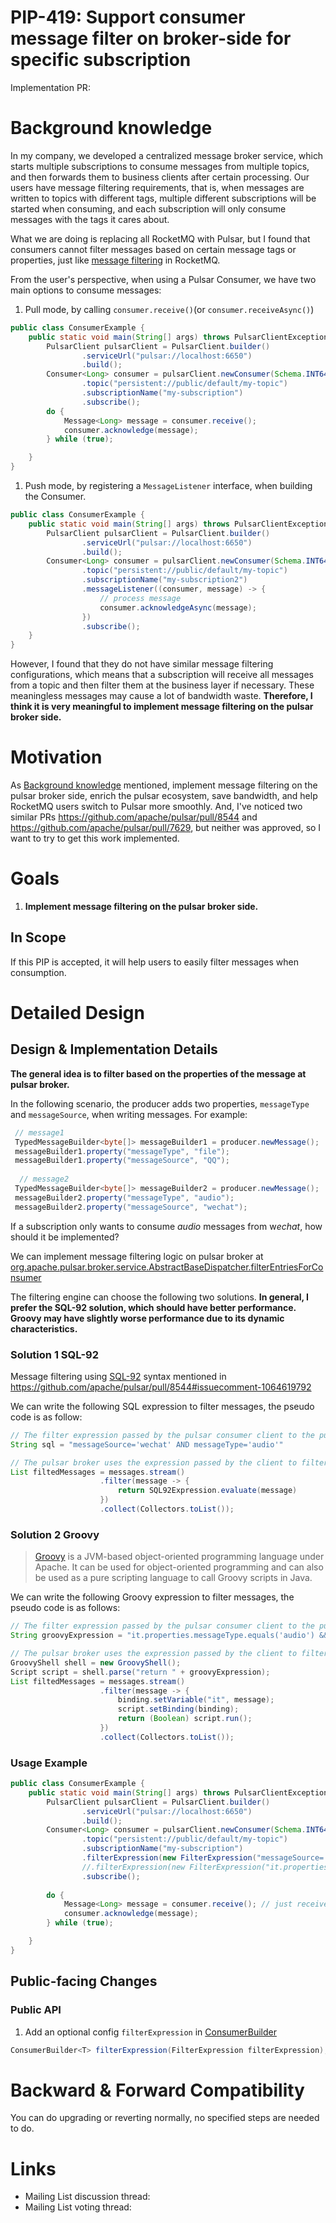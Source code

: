 # PIP-419: Support consumer message filter on broker-side for specific subscription

Implementation PR: 

# Background knowledge

In my company, we developed a centralized message broker service, which starts multiple subscriptions to consume messages from multiple topics, and then forwards them to business clients after certain processing. Our users have message filtering requirements, that is, when messages are written to topics with different tags, multiple different subscriptions will be started when consuming, and each subscription will only consume messages with the tags it cares about.

What we are doing is replacing all RocketMQ with Pulsar,  but I found that consumers cannot filter messages based on certain message tags or properties, just like [message filtering](https://rocketmq.apache.org/docs/featureBehavior/07messagefilter) in RocketMQ.

From the user's perspective, when using a Pulsar Consumer, we have two main options to consume messages:

1. Pull mode, by calling `consumer.receive()`(or `consumer.receiveAsync()`)

```java
public class ConsumerExample {
    public static void main(String[] args) throws PulsarClientException {
        PulsarClient pulsarClient = PulsarClient.builder()
                .serviceUrl("pulsar://localhost:6650")
                .build();
        Consumer<Long> consumer = pulsarClient.newConsumer(Schema.INT64)
                .topic("persistent://public/default/my-topic")
                .subscriptionName("my-subscription")
                .subscribe();
        do {
            Message<Long> message = consumer.receive();
            consumer.acknowledge(message);
        } while (true);

    }
}

```

1. Push mode, by registering a `MessageListener` interface, when building the Consumer.

```java
public class ConsumerExample {
    public static void main(String[] args) throws PulsarClientException {
        PulsarClient pulsarClient = PulsarClient.builder()
                .serviceUrl("pulsar://localhost:6650")
                .build();
        Consumer<Long> consumer = pulsarClient.newConsumer(Schema.INT64)
                .topic("persistent://public/default/my-topic")
                .subscriptionName("my-subscription2")
                .messageListener((consumer, message) -> {
                    // process message
                    consumer.acknowledgeAsync(message);
                })
                .subscribe();
    }
}

```

However, I found that they do not have similar message filtering configurations, which means that a subscription will receive all messages from a topic and then filter them at the business layer if necessary. These meaningless messages may cause a lot of bandwidth waste. **Therefore, I think it is very meaningful to implement message filtering on the pulsar broker side.**

# Motivation

As [Background knowledge](#background-knowledge) mentioned, implement message filtering on the pulsar broker side, enrich the pulsar ecosystem, save bandwidth, and help RocketMQ users switch to Pulsar more smoothly. And, I've noticed two similar PRs https://github.com/apache/pulsar/pull/8544 and https://github.com/apache/pulsar/pull/7629, but neither was approved, so I want to try to get this work implemented.

# Goals

1. **Implement message filtering on the pulsar broker side.**

## In Scope

If this PIP is accepted, it will help users to easily filter messages when consumption. 

# Detailed Design

## Design & Implementation Details

**The general idea is to filter based on the properties of the message at pulsar broker.** 

In the following scenario, the producer adds two properties, `messageType` and `messageSource`, when writing messages. For example:

```java
 // message1
 TypedMessageBuilder<byte[]> messageBuilder1 = producer.newMessage();
 messageBuilder1.property("messageType", "file");
 messageBuilder1.property("messageSource", "QQ");
 
  // message2
 TypedMessageBuilder<byte[]> messageBuilder2 = producer.newMessage();
 messageBuilder2.property("messageType", "audio");
 messageBuilder2.property("messageSource", "wechat");
```

If a subscription only wants to consume *audio* messages from w*echat*, how should it be implemented? 

We can implement message filtering logic on pulsar broker at [org.apache.pulsar.broker.service.AbstractBaseDispatcher.filterEntriesForConsumer](https://github.com/apache/pulsar/blob/965ef5c14c93ca896ef4c8f34520066285fcf047/pulsar-broker/src/main/java/org/apache/pulsar/broker/service/AbstractBaseDispatcher.java#L108)

The filtering engine can choose the following two solutions. **In general, I prefer the SQL-92 solution, which should have better performance. Groovy may have slightly worse performance due to its dynamic characteristics.**

### Solution 1 SQL-92

Message filtering using [SQL-92](https://en.wikipedia.org/wiki/SQL-92) syntax mentioned in https://github.com/apache/pulsar/pull/8544#issuecomment-1064619792

We can write the following SQL expression to filter messages, the pseudo code is as follow:

```java
// The filter expression passed by the pulsar consumer client to the pulsar broker
String sql = "messageSource='wechat' AND messageType='audio'"

// The pulsar broker uses the expression passed by the client to filter the messages and returns the messages that meet the conditions to the client.
List filtedMessages = messages.stream()
                    .filter(message -> {
                        return SQL92Expression.evaluate(message)
                    })
                    .collect(Collectors.toList());
```

### Solution 2 Groovy

> [Groovy](https://groovy-lang.org/) is a JVM-based object-oriented programming language under Apache. It can be used for object-oriented programming and can also be used as a pure scripting language to call Groovy scripts in Java.
> 

We can write the following Groovy expression to filter messages, the pseudo code is as follows:

```java
// The filter expression passed by the pulsar consumer client to the pulsar broker
String groovyExpression = "it.properties.messageType.equals('audio') && it.properties.messageSource.equals('wechat')"

// The pulsar broker uses the expression passed by the client to filter the messages and returns the messages that meet the conditions to the client.
GroovyShell shell = new GroovyShell();
Script script = shell.parse("return " + groovyExpression);
List filtedMessages = messages.stream()
                    .filter(message -> {
                        binding.setVariable("it", message);
                        script.setBinding(binding);
                        return (Boolean) script.run();
                    })
                    .collect(Collectors.toList());
```

### Usage Example

```java
public class ConsumerExample {
    public static void main(String[] args) throws PulsarClientException {
        PulsarClient pulsarClient = PulsarClient.builder()
                .serviceUrl("pulsar://localhost:6650")
                .build();
        Consumer<Long> consumer = pulsarClient.newConsumer(Schema.INT64)
                .topic("persistent://public/default/my-topic")
                .subscriptionName("my-subscription")
                .filterExpression(new FilterExpression("messageSource='wechat' AND messageType='audio'", FilterExpressionType.SQL92))
                //.filterExpression(new FilterExpression("it.properties.messageType.equals('audio') && it.properties.messageSource.equals('wechat')", FilterExpressionType.Groovy))
                .subscribe();
                
        do {
            Message<Long> message = consumer.receive(); // just receive messages that meet the filter rules.
            consumer.acknowledge(message);
        } while (true);

    }
}

```

## Public-facing Changes

### Public API

1. Add an optional config `filterExpression` in [ConsumerBuilder](https://github.com/apache/pulsar/blob/965ef5c14c93ca896ef4c8f34520066285fcf047/pulsar-client-api/src/main/java/org/apache/pulsar/client/api/ConsumerBuilder.java)

```java
ConsumerBuilder<T> filterExpression(FilterExpression filterExpression);

```

# Backward & Forward Compatibility

You can do upgrading or reverting normally, no specified steps are needed to do.

# Links

- Mailing List discussion thread:
- Mailing List voting thread: